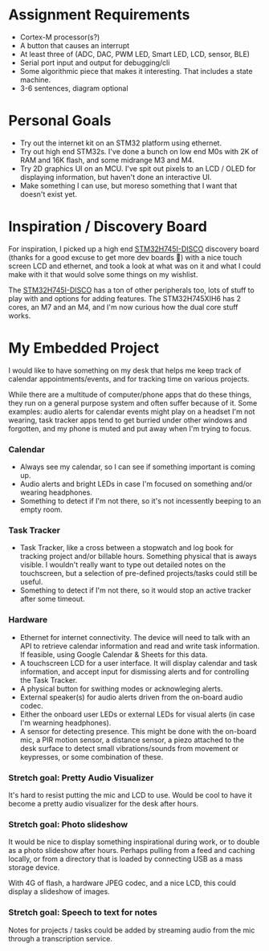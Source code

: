 # Assignment Requirements
* Cortex-M processor(s?)
* A button that causes an interrupt
* At least three of (ADC, DAC, PWM LED, Smart LED, LCD, sensor, BLE)
* Serial port input and output for debugging/cli
* Some algorithmic piece that makes it interesting. That includes a state machine.
* 3-6 sentences, diagram optional


Personal Goals
========

* Try out the internet kit on an STM32 platform using ethernet.
* Try out high end STM32s. I've done a bunch on low end M0s with 2K of RAM and 16K flash, and some midrange M3 and M4.
* Try 2D graphics UI on an MCU. I've spit out pixels to an LCD / OLED for displaying information, but haven't done an interactive UI.
* Make something I can use, but moreso something that I want that doesn't exist yet.

Inspiration / Discovery Board
==============

For inspiration, I picked up a high end [STM32H745I-DISCO](https://www.st.com/en/evaluation-tools/stm32h745i-disco.html) discovery board (thanks for a good excuse to get more dev boards 🤣) with a nice touch screen LCD and ethernet, and took a look at what was on it and what I could make with it that would solve some things on my wishlist.

The [STM32H745I-DISCO](https://www.st.com/en/evaluation-tools/stm32h745i-disco.html) has a ton of other peripherals too, lots of stuff to play with and options for adding features. The STM32H745XIH6 has 2 cores, an M7 and an M4, and I'm now curious how the dual core stuff works.

# My Embedded Project

I would like to have something on my desk that helps me keep track of calendar appointments/events, and for tracking time on various projects.

While there are a multitude of computer/phone apps that do these things, they run on a general purpose system and often suffer because of it. Some examples: audio alerts for calendar events might play on a headset I'm not wearing, task tracker apps tend to get burried under other windows and forgotten, and my phone is muted and put away when I'm trying to focus.


### Calendar

* Always see my calendar, so I can see if something important is coming up. 
* Audio alerts and bright LEDs in case I'm focused on something and/or wearing headphones.
* Something to detect if I'm not there, so it's not incessently beeping to an empty room.

### Task Tracker

* Task Tracker, like a cross between a stopwatch and log book for tracking project and/or billable hours. Something physical that is aways visible. I wouldn't really want to type out detailed notes on the touchscreen, but a selection of pre-defined projects/tasks could still be useful.
* Something to detect if I'm not there, so it would stop an active tracker after some timeout.

### Hardware

* Ethernet for internet connectivity. The device will need to talk with an API to retrieve calendar information and read and write task information. If feasible, using Google Calendar & Sheets for this data.
* A touchscreen LCD for a user interface. It will display calendar and task information, and accept input for dismissing alerts and for controlling the Task Tracker.
* A physical button for swithing modes or acknowleging alerts.
* External speaker(s) for audio alerts driven from the on-board audio codec.
* Either the onboard user LEDs or external LEDs for visual alerts (in case I'm wearning headphones).
* A sensor for detecting presence. This might be done with the on-board mic, a PIR motion sensor, a distance sensor, a piezo attached to the desk surface to detect small vibrations/sounds from movement or keypresses, or some combination of these.


### Stretch goal: Pretty Audio Visualizer

It's hard to resist putting the mic and LCD to use. Would be cool to have it become a pretty audio visualizer for the desk after hours.

### Stretch goal: Photo slideshow

It would be nice to display something inspirational during work, or to double as a photo slideshow after hours. Perhaps pulling from a feed and caching locally, or from a directory that is loaded by connecting USB as a mass storage device.

With 4G of flash, a hardware JPEG codec, and a nice LCD, this could display a slideshow of images. 

### Stretch goal: Speech to text for notes

Notes for projects / tasks could be added by streaming audio from the mic through a transcription service.
